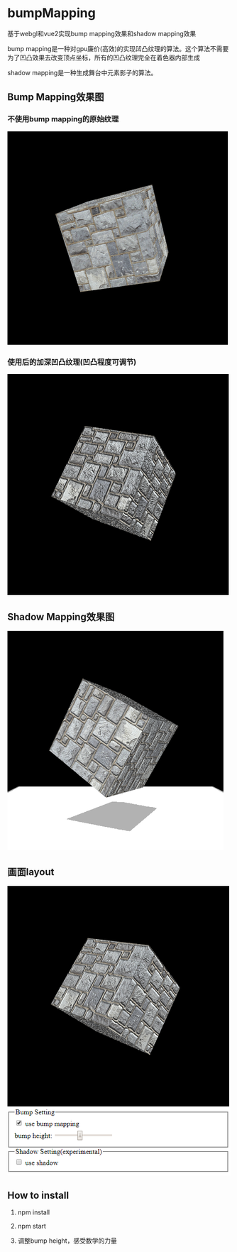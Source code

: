 # bumpMapping
基于webgl和vue2实现bump mapping效果和shadow mapping效果

bump mapping是一种对gpu廉价(高效)的实现凹凸纹理的算法。这个算法不需要为了凹凸效果去改变顶点坐标，所有的凹凸纹理完全在着色器内部生成

shadow mapping是一种生成舞台中元素影子的算法。

## Bump Mapping效果图

### 不使用bump mapping的原始纹理

![image](https://github.com/rainsilence0911/bumpMapping/blob/master/snipshot/Capture080701.PNG)

### 使用后的加深凹凸纹理(凹凸程度可调节)

![image](https://github.com/rainsilence0911/bumpMapping/blob/master/snipshot/Capture080702.PNG)

## Shadow Mapping效果图

![image](https://github.com/rainsilence0911/bumpMapping/blob/master/snipshot/Capture3.PNG)

## 画面layout
![image](https://github.com/rainsilence0911/bumpMapping/blob/master/snipshot/control-panel.PNG)

## How to install

1. npm install

2. npm start

3. 调整bump height，感受数学的力量
